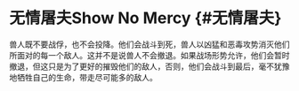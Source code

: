 # 无情屠夫Show No Mercy {#无情屠夫}

兽人既不要战俘，也不会投降。他们会战斗到死，兽人以凶猛和恶毒攻势消灭他们所面对的每一个敌人。这并不是说兽人不会撤退。如果战场形势允许，他们会暂时撤退，但这只是为了更好的摧毁他们的敌人，否则，他们会战斗到最后，毫不犹豫地牺牲自己的生命，带走尽可能多的敌人。

 
